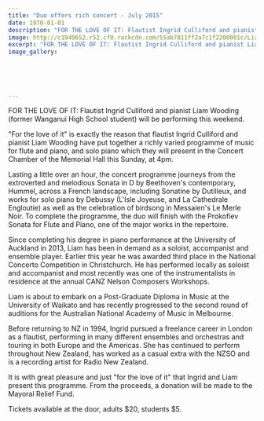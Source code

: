 ```yaml
---
title: "Duo offers rich concert - July 2015"
date: 1970-01-01
description: "FOR THE LOVE OF IT: Flautist Ingrid Culliford and pianist Liam Wooding (former WHS student) will be performing this weekend, Wanganui Chronicle article 17/7/15..."
image: http://c1940652.r52.cf0.rackcdn.com/55ab7811ff2a7c1f2200001c/Liam-Wooding,-duo-concert-18.7.15.jpg
excerpt: "FOR THE LOVE OF IT: Flautist Ingrid Culliford and pianist Liam Wooding (former Wanganui High School student) will be performing this weekend."
image_gallery:
    
    
    
    
    
---
```


<p><span>FOR THE LOVE OF IT: Flautist Ingrid Culliford and pianist Liam Wooding <span>(former Wanganui High School student)&nbsp;</span>will be performing this weekend.&nbsp;</span></p>
<p>"For the love of it" is exactly the reason that flautist Ingrid Culliford and pianist Liam Wooding have put together a richly varied programme of music for flute and piano, and solo piano which they will present in the Concert Chamber of the Memorial Hall this Sunday, at 4pm.</p>
<p>Lasting a little over an hour, the concert programme journeys from the extroverted and melodious Sonata in D by Beethoven's contemporary, Hummel, across a French landscape, including Sonatine by Dutilleux, and works for solo piano by Debussy (L'Isle Joyeuse, and La Cathedrale Engloutie) as well as the celebration of birdsong in Messaien's Le Merle Noir. To complete the programme, the duo will finish with the Prokofiev Sonata for Flute and Piano, one of the major works in the repertoire.</p>
<p>Since completing his degree in piano performance at the University of Auckland in 2013, Liam has been in demand as a soloist, accompanist and ensemble player. Earlier this year he was awarded third place in the National Concerto Competition in Christchurch. He has performed locally as soloist and accompanist and most recently was one of the instrumentalists in residence at the annual CANZ Nelson Composers Workshops.</p>
<p>Liam is about to embark on a Post-Graduate Diploma in Music at the University of Waikato and has recently progressed to the second round of auditions for the Australian National Academy of Music in Melbourne.</p>
<p>Before returning to NZ in 1994, Ingrid pursued a freelance career in London as a flautist, performing in many different ensembles and orchestras and touring in both Europe and the Americas. She has continued to perform throughout New Zealand, has worked as a casual extra with the NZSO and is a recording artist for Radio New Zealand.</p>
<p>It is with great pleasure and just "for the love of it" that Ingrid and Liam present this programme. From the proceeds, a donation will be made to the Mayoral Relief Fund.</p>
<p>Tickets available at the door, adults $20, students $5.</p>

